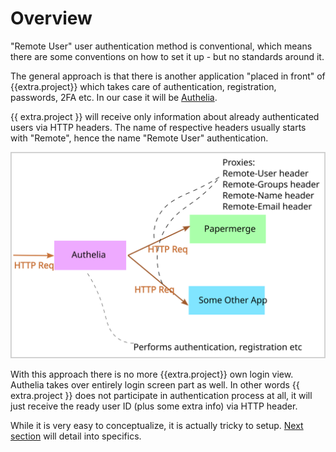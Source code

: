 # Overview

"Remote User" user authentication method is conventional, which means
there are some conventions on how to set it up - but no standards around it.

The general approach is that there is another application "placed in front"
of {{extra.project}} which takes care of authentication, registration,
passwords, 2FA etc. In our case it will be [Authelia](https://www.authelia.com/).

{{ extra.project }} will receive only information about already authenticated
users via HTTP headers. The name of respective headers usually starts
with "Remote", hence the name "Remote User" authentication.


![Authelia Papermerge](../../img/auth/remote-user/authelia-papermerge.svg)

With this approach there is no more {{extra.project}} own login view. Authelia
takes over entirely login screen part as well. In other words
{{ extra.project }} does not participate in authentication process at all, it
will just receive the ready user ID (plus some extra info) via HTTP header.

While it is very easy to conceptualize, it is actually tricky to setup.
[Next section](./authelia.md) will detail into specifics.